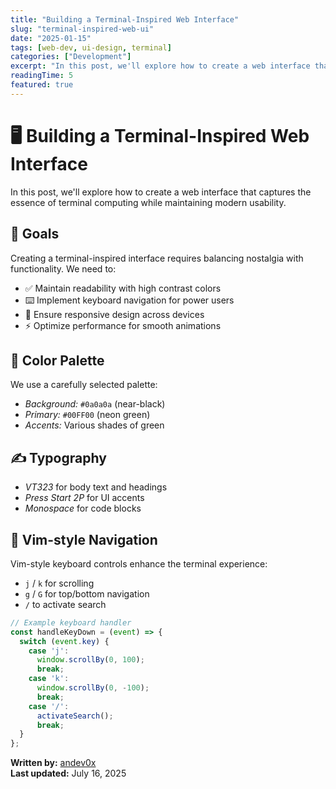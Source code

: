 ```yaml
---
title: "Building a Terminal-Inspired Web Interface"
slug: "terminal-inspired-web-ui"
date: "2025-01-15"
tags: [web-dev, ui-design, terminal]
categories: ["Development"]
excerpt: "In this post, we'll explore how to create a web interface that captures the essence of terminal computing while maintaining modern usability."
readingTime: 5
featured: true
---
```


# **🖥️ Building a Terminal-Inspired Web Interface**

In this post, we'll explore how to create a web interface that captures the essence of terminal computing while maintaining modern usability.



## **🎯 Goals**

Creating a terminal-inspired interface requires balancing nostalgia with functionality. We need to:

- ✅ Maintain readability with high contrast colors  
- ⌨️ Implement keyboard navigation for power users  
- 📱 Ensure responsive design across devices  
- ⚡ Optimize performance for smooth animations  



## **🎨 Color Palette**

We use a carefully selected palette:

- *Background:* `#0a0a0a` (near-black)  
- *Primary:* `#00FF00` (neon green)  
- *Accents:* Various shades of green  



## **✍️ Typography**

- *VT323* for body text and headings  
- *Press Start 2P* for UI accents  
- *Monospace* for code blocks  



## **🧭 Vim-style Navigation**

Vim-style keyboard controls enhance the terminal experience:

- `j` / `k` for scrolling  
- `g` / `G` for top/bottom navigation  
- `/` to activate search  

```javascript
// Example keyboard handler
const handleKeyDown = (event) => {
  switch (event.key) {
    case 'j':
      window.scrollBy(0, 100);
      break;
    case 'k':
      window.scrollBy(0, -100);
      break;
    case '/':
      activateSearch();
      break;
  }
};
```
**Written by:** [andev0x](https://github.com/andev0x)  
**Last updated:** July 16, 2025  